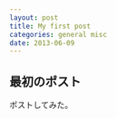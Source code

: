 ```yaml
---
layout: post
title: My first post
categories: general misc
date: 2013-06-09
---
```

## 最初のポスト
ポストしてみた。
